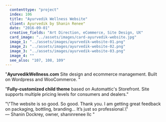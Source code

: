 ```yaml
---
  contenttype: "project"
  index: 106
  title: "Ayurvedik Wellness Website"
  client: Ayurvedik by Shanin Renee"
  date: "2016-09-01"
  creative_fields: "Art Direction, eCommerce, Site Design, UX"
  card_image: "../assets/images/card-ayurvedik-website.jpg"
  image_1: "../assets/images/ayurvedik-website-01.png"
  image_2: "../assets/images/ayurvedik-website-02.png"
  image_3: "../assets/images/ayurvedik-website-03.png"
  image_4: ""
  see_also: "107, 108, 109"
---
```


<p className=copy_A>"<strong>AyurvedikWellness.com</strong> Site design and ecommerce management. Built on Wordpress and WooCommerce.
"</p>
<p className=copy_B>"<strong>Fully-customized child theme</strong> based on Automattic's Storefront. Site supports multiple pricing levels for consumers and dealers."</p>
<p className=copy_C>"\"The website is so good. So good. Thank you. I am getting great feedback on packaging, bottling, branding… It’s just so professional.\" </br>
— Shanin Dockrey, owner, shaninrenee llc
"</p>
<p className=copy_D></p>
